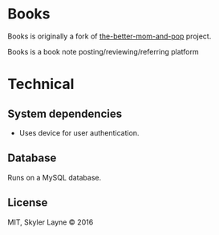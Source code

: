 # Books

Books is originally a fork of [the-better-mom-and-pop]() project.

Books is a book note posting/reviewing/referring platform

# Technical

## System dependencies

  - Uses device for user authentication.

## Database

Runs on a MySQL database.

## License

MIT, Skyler Layne © 2016
